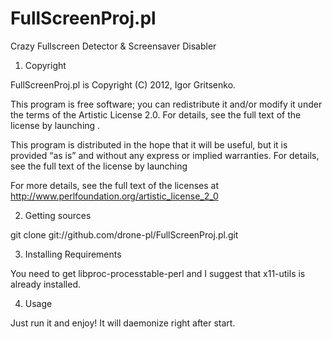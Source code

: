 FullScreenProj.pl
=================

Crazy Fullscreen  Detector &amp; Screensaver Disabler

1. Copyright

FullScreenProj.pl is Copyright (C) 2012, Igor Gritsenko.

This program is free software; you
can redistribute it and/or modify it under the terms of the
Artistic License 2.0. For details, see the full text of the
license by launching <man perlartistic>.

This program is distributed in the hope that it will be
useful, but it is provided “as is” and without any express
or implied warranties. For details, see the full text of
the license by launching <man perlartistic>

For more details, see the full text of the licenses at
<http://www.perlfoundation.org/artistic_license_2_0>

2. Getting sources

git clone git://github.com/drone-pl/FullScreenProj.pl.git

3. Installing Requirements 

You need to get libproc-processtable-perl and I suggest that x11-utils is already installed.

4. Usage

Just run it and enjoy! It will daemonize right after start.
